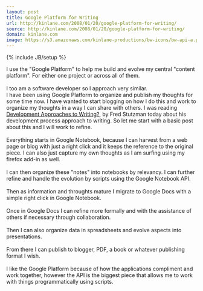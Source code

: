 ```yaml
---
layout: post
title: Google Platform for Writing
url: http://kinlane.com/2008/01/20/google-platform-for-writing/
source: http://kinlane.com/2008/01/20/google-platform-for-writing/
domain: kinlane.com
image: https://s3.amazonaws.com/kinlane-productions/bw-icons/bw-api-a.png
---
```

{% include JB/setup %}<p>
     I use the "Google Platform" to help me build and evolve my central "content platform". For either one project or across all of them.
     <br />
     <br />
     I too am a software developer so I approach very similar.
     <br />
     I have been using Google Platform to organize and publish my thoughts for some time now. I have wanted to start blogging on how I do this and work to organize my thoughts in a way I can share with others. I was reading <a href="http://chimprawk.blogspot.com/2008/01/development-approaches-to-writing.html">Development Approaches to Writing?</a>, by Fred Stutzman today about his development process approach to writing. So let me start with a basic post about this and I will work to refine.
     <br />
     <br />
     Everything starts in Google Notebook, because I can harvest from a web page or blog with just a right click and it keeps the reference to the original piece. I can also just capture my own thoughts as I am surfing using my firefox add-in as well.
     <br />
     <br />
     I can then organize these "notes" into notebooks by relevancy. I can further refine and handle the evolution by scripts using the Google Notebook API.
     <br />
     <br />
     Then as information and throughts mature I migrate to Google Docs with a simple right click in Google Notebook.
     <br />
     <br />
     Once in Google Docs I can refine more formally and with the assistance of others if necessary through collaboration.
     <br />
     <br />
     Then I can also organize data in spreadsheets and evolve aspects into presentations.
     <br />
     <br />
     From there I can publish to blogger, PDF, a book or whatever publishing format I wish.
     <br />
     <br />
     I like the Google Platform because of how the applications compliment and work together, however the API is the biggest piece that allows me to work with things programmatically using scripts.
</p>